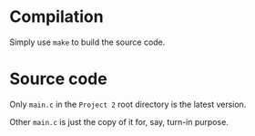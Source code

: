 # Compilation

Simply use `make` to build the source code.

# Source code

Only `main.c` in the `Project 2` root directory is the latest version.

Other `main.c` is just the copy of it for, say, turn-in purpose.
